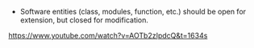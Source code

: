 -   Software entities (class, modules, function, etc.)
    should be open for extension, but closed for modification.

https://www.youtube.com/watch?v=AOTb2zIpdcQ&t=1634s
